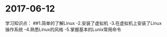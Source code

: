 # 2017-06-12
 学习知识点：
 ##1.简单的了解Linux
 -2.安装了虚拟机
 -3.在虚拟机上安装了Linux操作系统
 -4.熟悉Linux的风格
 -5.掌握基本的Lunix常用命令
 
 
